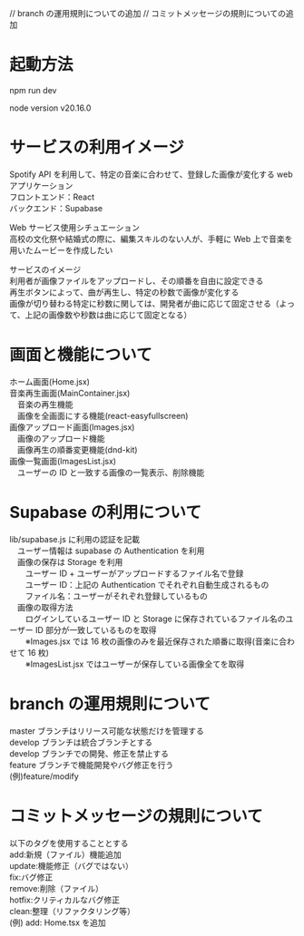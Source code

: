 // branch の運用規則についての追加
// コミットメッセージの規則についての追加

# 起動方法

npm run dev

node version
v20.16.0

# サービスの利用イメージ

Spotify API を利用して、特定の音楽に合わせて、登録した画像が変化する web アプリケーション  
フロントエンド：React  
バックエンド：Supabase

Web サービス使用シチュエーション  
高校の文化祭や結婚式の際に、編集スキルのない人が、手軽に Web 上で音楽を用いたムービーを作成したい

サービスのイメージ  
利用者が画像ファイルをアップロードし、その順番を自由に設定できる  
再生ボタンによって、曲が再生し、特定の秒数で画像が変化する  
画像が切り替わる特定に秒数に関しては、開発者が曲に応じて固定させる（よって、上記の画像数や秒数は曲に応じて固定となる）

# 画面と機能について

ホーム画面(Home.jsx)  
音楽再生画面(MainContainer.jsx)  
　音楽の再生機能  
　画像を全画面にする機能(react-easyfullscreen)  
画像アップロード画面(Images.jsx)  
　画像のアップロード機能  
　画像再生の順番変更機能(dnd-kit)  
画像一覧画面(ImagesList.jsx)  
　ユーザーの ID と一致する画像の一覧表示、削除機能

# Supabase の利用について

lib/supabase.js に利用の認証を記載  
　ユーザー情報は supabase の Authentication を利用  
　画像の保存は Storage を利用  
　　ユーザー ID + ユーザーがアップロードするファイル名で登録  
　　ユーザー ID：上記の Authentication でそれぞれ自動生成されるもの  
　　ファイル名：ユーザーがそれぞれ登録しているもの  
　画像の取得方法  
　　ログインしているユーザー ID と Storage に保存されているファイル名のユーザー ID 部分が一致しているものを取得  
　　※Images.jsx では 16 枚の画像のみを最近保存された順番に取得(音楽に合わせて 16 枚)  
　　※ImagesList.jsx ではユーザーが保存している画像全てを取得

# branch の運用規則について

master ブランチはリリース可能な状態だけを管理する  
develop ブランチは統合ブランチとする  
develop ブランチでの開発、修正を禁止する  
feature ブランチで機能開発やバグ修正を行う  
(例)feature/modify

# コミットメッセージの規則について

以下のタグを使用することとする  
add:新規（ファイル）機能追加  
update:機能修正（バグではない）  
fix:バグ修正  
remove:削除（ファイル）  
hotfix:クリティカルなバグ修正  
clean:整理（リファクタリング等）  
(例) add: Home.tsx を追加
